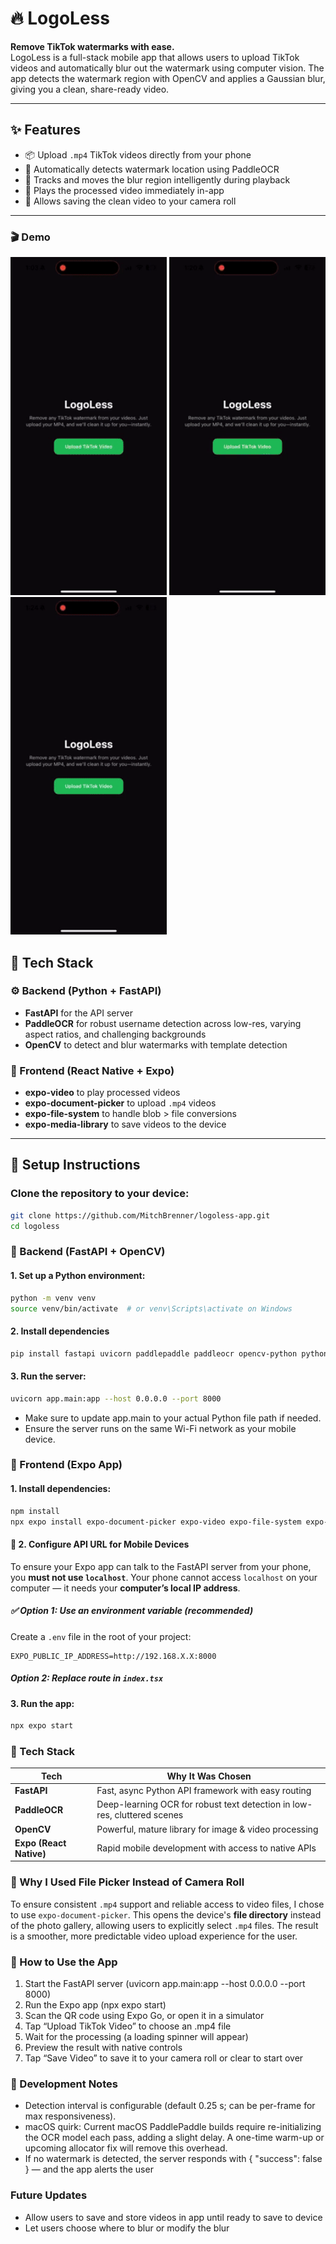 # 🔥 LogoLess

**Remove TikTok watermarks with ease.**  
LogoLess is a full-stack mobile app that allows users to upload TikTok videos and automatically blur out the watermark using computer vision. The app detects the watermark region with OpenCV and applies a Gaussian blur, giving you a clean, share-ready video.

---

## ✨ Features

- 📦 Upload `.mp4` TikTok videos directly from your phone
- 🎯 Automatically detects watermark location using PaddleOCR
- 🔄 Tracks and moves the blur region intelligently during playback
- 📱 Plays the processed video immediately in-app
- 💾 Allows saving the clean video to your camera roll

---

### 🎬 Demo

<p float="left">
  <img src="./assets/videos/demo.gif" width="250" alt="Successfull Upload" />
  <img src="./assets/videos/demo_horizontal.gif" width="250" alt="Successful Upload on horizontal video" />
  <img src="./assets/videos/demo_no_watermark.gif" width="250" alt="No watermark video" />
</p>

## 🧠 Tech Stack

### ⚙️ Backend (Python + FastAPI)

- **FastAPI** for the API server
- **PaddleOCR** for robust username detection across low-res, varying aspect ratios, and challenging backgrounds
- **OpenCV** to detect and blur watermarks with template detection

### 📱 Frontend (React Native + Expo)

- **expo-video** to play processed videos
- **expo-document-picker** to upload `.mp4` videos
- **expo-file-system** to handle blob > file conversions
- **expo-media-library** to save videos to the device

---

## 🚀 Setup Instructions

### Clone the repository to your device:

```bash
git clone https://github.com/MitchBrenner/logoless-app.git
cd logoless
```

### 🐍 Backend (FastAPI + OpenCV)

#### 1. Set up a Python environment:

```bash
python -m venv venv
source venv/bin/activate  # or venv\Scripts\activate on Windows
```

#### 2. Install dependencies

```bash
pip install fastapi uvicorn paddlepaddle paddleocr opencv-python python-multipart
```

#### 3. Run the server:

```bash
uvicorn app.main:app --host 0.0.0.0 --port 8000
```

- Make sure to update app.main to your actual Python file path if needed.
- Ensure the server runs on the same Wi-Fi network as your mobile device.

### 📱 Frontend (Expo App)

#### 1. Install dependencies:

```bash
npm install
npx expo install expo-document-picker expo-video expo-file-system expo-media-library
```

#### 🔁 2. Configure API URL for Mobile Devices

To ensure your Expo app can talk to the FastAPI server from your phone, you **must not use `localhost`**. Your phone cannot access `localhost` on your computer — it needs your **computer’s local IP address**.

##### ✅ Option 1: Use an environment variable (recommended)

Create a `.env` file in the root of your project:

```env
EXPO_PUBLIC_IP_ADDRESS=http://192.168.X.X:8000
```

##### Option 2: Replace route in `index.tsx`

#### 3. Run the app:

```bash
npx expo start
```

### 🧠 Tech Stack

| Tech                    | Why It Was Chosen                                                        |
| ----------------------- | ------------------------------------------------------------------------ |
| **FastAPI**             | Fast, async Python API framework with easy routing                       |
| **PaddleOCR**           | Deep-learning OCR for robust text detection in low-res, cluttered scenes |
| **OpenCV**              | Powerful, mature library for image & video processing                    |
| **Expo (React Native)** | Rapid mobile development with access to native APIs                      |

### 📁 Why I Used File Picker Instead of Camera Roll

To ensure consistent `.mp4` support and reliable access to video files, I chose to use `expo-document-picker`. This opens the device's **file directory** instead of the photo gallery, allowing users to explicitly select `.mp4` files.
The result is a smoother, more predictable video upload experience for the user.

### 📸 How to Use the App

1. Start the FastAPI server (uvicorn app.main:app --host 0.0.0.0 --port 8000)
2. Run the Expo app (npx expo start)
3. Scan the QR code using Expo Go, or open it in a simulator
4. Tap “Upload TikTok Video” to choose an .mp4 file
5. Wait for the processing (a loading spinner will appear)
6. Preview the result with native controls
7. Tap “Save Video” to save it to your camera roll or clear to start over

### 🧪 Development Notes

- Detection interval is configurable (default 0.25 s; can be per-frame for max responsiveness).
- macOS quirk: Current macOS PaddlePaddle builds require re-initializing the OCR model each pass, adding a slight delay. A one-time warm-up or upcoming allocator fix will remove this overhead.
- If no watermark is detected, the server responds with { "success": false } — and the app alerts the user

### Future Updates

- Allow users to save and store videos in app until ready to save to device
- Let users choose where to blur or modify the blur
